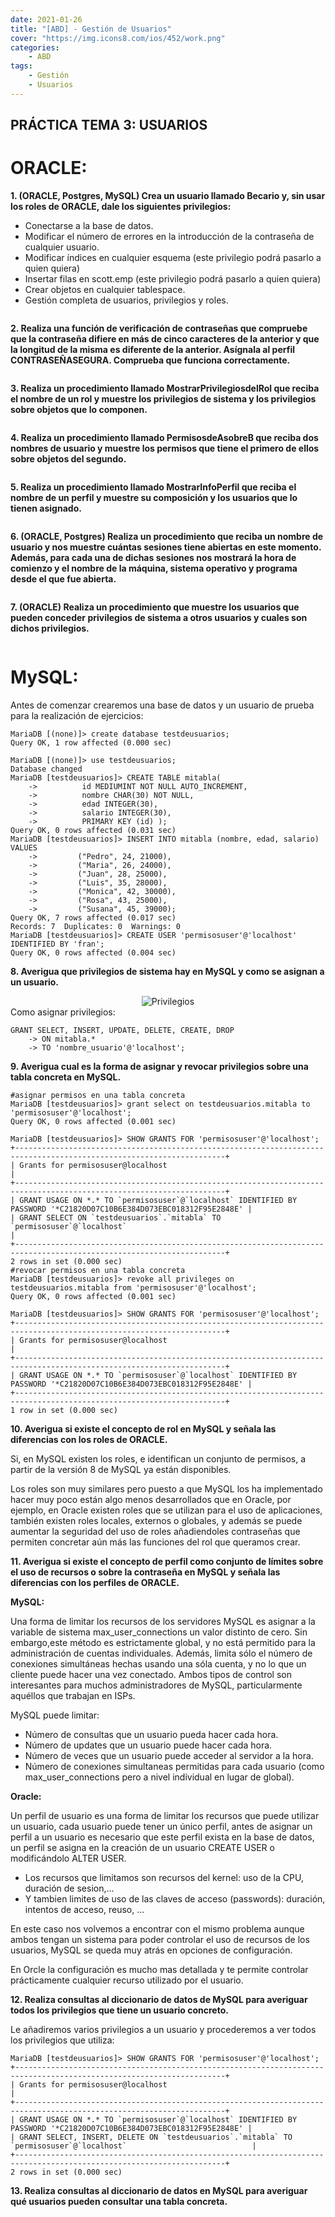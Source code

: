 ```yaml
---
date: 2021-01-26
title: "[ABD] - Gestión de Usuarios"
cover: "https://img.icons8.com/ios/452/work.png"
categories: 
    - ABD
tags:
    - Gestión
    - Usuarios
---
```


## PRÁCTICA TEMA 3: USUARIOS

# ORACLE:

**1. (ORACLE, Postgres, MySQL) Crea un usuario llamado Becario y, sin usar los roles de ORACLE, dale los siguientes privilegios:**

* Conectarse a la base de datos.
* Modificar el número de errores en la introducción de la contraseña de cualquier usuario.
* Modificar índices en cualquier esquema (este privilegio podrá pasarlo a quien quiera)
* Insertar filas en scott.emp (este privilegio podrá pasarlo a quien quiera)
* Crear objetos en cualquier tablespace.
* Gestión completa de usuarios, privilegios y roles.

```shell

```

**2. Realiza una función de verificación de contraseñas que compruebe que la contraseña difiere en más de cinco caracteres de la anterior y que la longitud de la misma es diferente de la anterior. Asígnala al perfil CONTRASEÑASEGURA. Comprueba que funciona correctamente.**
```shell

```

**3. Realiza un procedimiento llamado MostrarPrivilegiosdelRol que reciba el nombre de un rol y muestre los privilegios de sistema y los privilegios sobre objetos que lo componen.**
```shell

```

**4. Realiza un procedimiento llamado PermisosdeAsobreB que reciba dos nombres de usuario y muestre los permisos que tiene el primero de ellos sobre objetos del segundo.**
```shell

```

**5. Realiza un procedimiento llamado MostrarInfoPerfil que reciba el nombre de un perfil y muestre su composición y los usuarios que lo tienen asignado.**
```shell

```

**6. (ORACLE, Postgres) Realiza un procedimiento que reciba un nombre de usuario y nos muestre cuántas sesiones tiene abiertas en este momento. Además, para cada una de dichas sesiones nos mostrará la hora de comienzo y el nombre de la máquina, sistema operativo y programa desde el que fue abierta.**
```shell

```

**7. (ORACLE) Realiza un procedimiento que muestre los usuarios que pueden conceder privilegios de sistema a otros usuarios y cuales son dichos privilegios.**
```shell

```

# MySQL:

Antes de comenzar crearemos una base de datos y un usuario de prueba para la realización de ejercicios:
```shell
MariaDB [(none)]> create database testdeusuarios;
Query OK, 1 row affected (0.000 sec)

MariaDB [(none)]> use testdeusuarios;
Database changed
MariaDB [testdeusuarios]> CREATE TABLE mitabla(
    ->          id MEDIUMINT NOT NULL AUTO_INCREMENT,
    ->          nombre CHAR(30) NOT NULL,
    ->          edad INTEGER(30),
    ->          salario INTEGER(30),
    ->          PRIMARY KEY (id) );
Query OK, 0 rows affected (0.031 sec)
MariaDB [testdeusuarios]> INSERT INTO mitabla (nombre, edad, salario) VALUES
    ->         ("Pedro", 24, 21000),
    ->         ("Maria", 26, 24000),
    ->         ("Juan", 28, 25000),
    ->         ("Luis", 35, 28000),
    ->         ("Monica", 42, 30000),
    ->         ("Rosa", 43, 25000),
    ->         ("Susana", 45, 39000);
Query OK, 7 rows affected (0.017 sec)
Records: 7  Duplicates: 0  Warnings: 0
MariaDB [testdeusuarios]> CREATE USER 'permisosuser'@'localhost' IDENTIFIED BY 'fran';
Query OK, 0 rows affected (0.004 sec)
```

**8. Averigua que privilegios de sistema hay en MySQL y como se asignan a un usuario.**

<center><img alt="Privilegios" src="https://wiki.cifprodolfoucha.es/images/b/b3/Mysql_seguridad_20.jpg"/></center>
Como asignar privilegios:

```shell
GRANT SELECT, INSERT, UPDATE, DELETE, CREATE, DROP
    -> ON mitabla.*
    -> TO 'nombre_usuario'@'localhost';
```

**9. Averigua cual es la forma de asignar y revocar privilegios sobre una tabla concreta en MySQL.**
```shell
#asignar permisos en una tabla concreta
MariaDB [testdeusuarios]> grant select on testdeusuarios.mitabla to 'permisosuser'@'localhost';
Query OK, 0 rows affected (0.001 sec)

MariaDB [testdeusuarios]> SHOW GRANTS FOR 'permisosuser'@'localhost';
+---------------------------------------------------------------------------------------------------------------------+
| Grants for permisosuser@localhost                                                                                   |
+---------------------------------------------------------------------------------------------------------------------+
| GRANT USAGE ON *.* TO `permisosuser`@`localhost` IDENTIFIED BY PASSWORD '*C21820D07C10B6E384D073EBC018312F95E2848E' |
| GRANT SELECT ON `testdeusuarios`.`mitabla` TO `permisosuser`@`localhost`                                            |
+---------------------------------------------------------------------------------------------------------------------+
2 rows in set (0.000 sec)
#revocar permisos en una tabla concreta
MariaDB [testdeusuarios]> revoke all privileges on testdeusuarios.mitabla from 'permisosuser'@'localhost';
Query OK, 0 rows affected (0.001 sec)

MariaDB [testdeusuarios]> SHOW GRANTS FOR 'permisosuser'@'localhost';
+---------------------------------------------------------------------------------------------------------------------+
| Grants for permisosuser@localhost                                                                                   |
+---------------------------------------------------------------------------------------------------------------------+
| GRANT USAGE ON *.* TO `permisosuser`@`localhost` IDENTIFIED BY PASSWORD '*C21820D07C10B6E384D073EBC018312F95E2848E' |
+---------------------------------------------------------------------------------------------------------------------+
1 row in set (0.000 sec)
```

**10. Averigua si existe el concepto de rol en MySQL y señala las diferencias con los roles de ORACLE.**

Si, en MySQL existen los roles, e identifican un conjunto de permisos, a partir de la versión 8 de MySQL ya están disponibles.

Los roles son muy similares pero puesto a que MySQL los ha implementado hacer muy poco están algo menos desarrollados que en Oracle, por ejemplo, en Oracle existen roles que se utilizan para el uso de aplicaciones, también existen roles locales, externos o globales, y además se puede aumentar la seguridad del uso de roles añadiendoles contraseñas que permiten concretar aún más las funciones del rol que queramos crear.


**11. Averigua si existe el concepto de perfil como conjunto de límites sobre el uso de recursos o sobre la contraseña en MySQL y señala las diferencias con los perfiles de ORACLE.**

**MySQL:**

Una forma de limitar los recursos de los servidores MySQL es asignar a la variable de sistema max_user_connections un valor distinto de cero. Sin embargo,este método es estrictamente global, y no está permitido para la administración de cuentas individuales. Además, limita sólo el número de conexiones simultáneas hechas usando una sóla cuenta, y no lo que un cliente puede hacer una vez conectado. Ambos tipos de control son interesantes para muchos administradores de MySQL, particularmente aquéllos que trabajan en ISPs.

MySQL puede limitar:

- Número de consultas que un usuario pueda hacer cada hora.
- Número de updates que un usuario puede hacer cada hora.
- Número de veces que un usuario puede acceder al servidor a la hora.
- Número de conexiones simultaneas permitidas para cada usuario (como max_user_connections pero a nivel individual en lugar de global).


**Oracle:**

Un perfil de usuario es una forma de limitar los recursos que puede utilizar un usuario, cada usuario puede tener un único perfil, antes de asignar un perfil a un usuario es necesario que este perfil exista en la base de datos, un perfil se asigna en la creación de un usuario CREATE USER o modificándolo ALTER USER. 

- Los recursos que limitamos son recursos del kernel: uso de la CPU, duración de sesion,...
- Y tambien limites de uso de las claves de acceso (passwords): duración, intentos de acceso, reuso, ... 

En este caso nos volvemos a encontrar con el mismo problema aunque ambos tengan un sistema para poder controlar el uso de recursos de los usuarios, MySQL se queda muy atrás en opciones de configuración.

En Orcle la configuración es mucho mas detallada y te permite controlar prácticamente cualquier recurso utilizado por el usuario.

**12. Realiza consultas al diccionario de datos de MySQL para averiguar todos los privilegios que tiene un usuario concreto.**

Le añadiremos varios privilegios a un usuario y procederemos a ver todos los privilegios que utiliza:
```shell
MariaDB [testdeusuarios]> SHOW GRANTS FOR 'permisosuser'@'localhost';
+---------------------------------------------------------------------------------------------------------------------+
| Grants for permisosuser@localhost                                                                                   |
+---------------------------------------------------------------------------------------------------------------------+
| GRANT USAGE ON *.* TO `permisosuser`@`localhost` IDENTIFIED BY PASSWORD '*C21820D07C10B6E384D073EBC018312F95E2848E' |
| GRANT SELECT, INSERT, DELETE ON `testdeusuarios`.`mitabla` TO `permisosuser`@`localhost`                            |
+---------------------------------------------------------------------------------------------------------------------+
2 rows in set (0.000 sec)
```

**13. Realiza consultas al diccionario de datos en MySQL para averiguar qué usuarios pueden consultar una tabla concreta.**
```shell

```